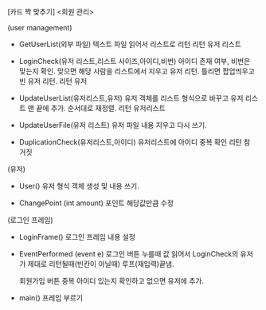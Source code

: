 [카드 짝 맞추기]
<회원 관리>

(user management)

- GetUserList(외부 파일)
	텍스트 파일 읽어서 리스트로 리턴
	리턴  유저 리스트

- LoginCheck(유저 리스트,리스트 사이즈,아이디,비번)
	아이디 존재 여부, 비번은 맞는지 확인.
	맞으면 해당 사람을 리스트에서 지우고 유저 리턴.
	틀리면 팝업띄우고 빈 유저 리턴.
	리턴 유저

- UpdateUserList(유저리스트,유저)
	유저 객체를 리스트 형식으로 바꾸고 유저 리스트 맨 끝에 추가.
	순서대로 재정렬.
	리턴 유저리스트

- UpdateUserFile(유저 리스트)
	유저 파일 내용 지우고 다시 쓰기.

- DuplicationCheck(유저리스트,아이디)
	유저리스트에 아이디 중복 확인
	리턴 참 거짓

(유저)

- User()
	유저 형식 객체 생성 및 내용 쓰기.

- ChangePoint (int amount)
	포인트 해당값만큼 수정

(로그인 프레임)

- LoginFrame()
	로그인 프레임 내용 설정

- EventPerformed (event e)
	로그인 버튼 누를때 값 읽어서 LoginCheck의 
	유저가 제대로 리턴될때(빈칸이 아닐때) 루프(재입력)끝냄.

	회원가입 버튼 중복 아이디 있는지 확인하고
	없으면 유저에 추가.

- main()
	프레임 부르기
